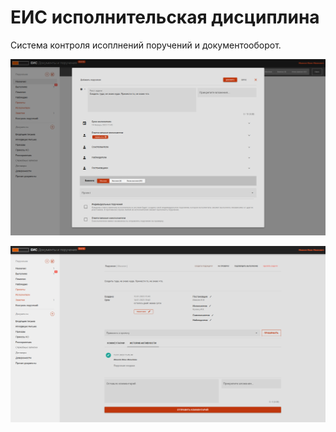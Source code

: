 # ЕИС исполнительская дисциплина

Система контроля исоплнений поручений и документооборот.

![Страница создания поручения](/readme/Screenshot_01.png)

![Страница карточки поручения](/readme/Screenshot_02.png)